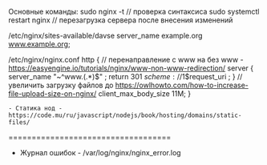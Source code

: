 Основные команды:
    sudo nginx -t // проверка синтаксиса
    sudo systemctl restart nginx // перезагрузка сервера после внесения изменений

/etc/nginx/sites-available/davse
	server_name example.org www.example.org;

/etc/nginx/nginx.conf
	http {
		// перенаправление с www на без www - https://easyengine.io/tutorials/nginx/www-non-www-redirection/
			server {
				server_name "~^www\.(.*)$" ;
				return 301 $scheme://$1$request_uri ;
			}
		// увеличить загрузку файлов до https://owlhowto.com/how-to-increase-file-upload-size-on-nginx/
			client_max_body_size 11M; 
		}


	- Статика нод - https://code.mu/ru/javascript/nodejs/book/hosting/domains/static-files/
===================================

- Журнал ошибок - /var/log/nginx/nginx_error.log